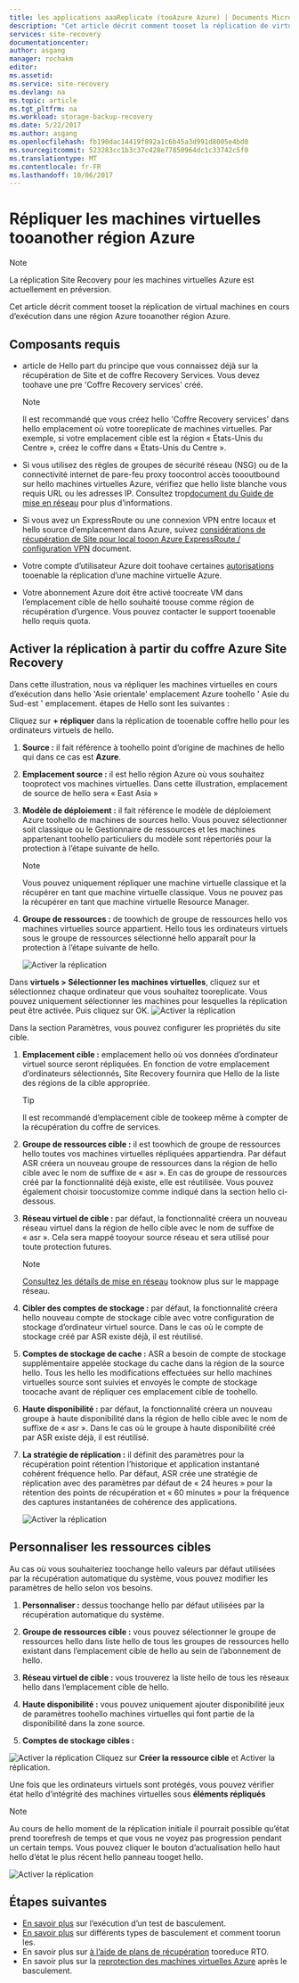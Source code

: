 ```yaml
---
title: les applications aaaReplicate (tooAzure Azure) | Documents Microsoft
description: "Cet article décrit comment tooset la réplication de virtual machines en cours d’exécution dans une région Azure trop d’une autre région dans Azure."
services: site-recovery
documentationcenter: 
author: asgang
manager: rochakm
editor: 
ms.assetid: 
ms.service: site-recovery
ms.devlang: na
ms.topic: article
ms.tgt_pltfrm: na
ms.workload: storage-backup-recovery
ms.date: 5/22/2017
ms.author: asgang
ms.openlocfilehash: fb190dac14419f892a1c6b45a3d991d8005e4bd0
ms.sourcegitcommit: 523283cc1b3c37c428e77850964dc1c33742c5f0
ms.translationtype: MT
ms.contentlocale: fr-FR
ms.lasthandoff: 10/06/2017
---
```

# <a name="replicate-azure-virtual-machines-tooanother-azure-region"></a>Répliquer les machines virtuelles tooanother région Azure



>[!NOTE]
>
> La réplication Site Recovery pour les machines virtuelles Azure est actuellement en préversion.

Cet article décrit comment tooset la réplication de virtual machines en cours d’exécution dans une région Azure tooanother région Azure.

## <a name="prerequisites"></a>Composants requis

* article de Hello part du principe que vous connaissez déjà sur la récupération de Site et de coffre Recovery Services. Vous devez toohave une pre 'Coffre Recovery services' créé.

    >[!NOTE]
    >
    > Il est recommandé que vous créez hello 'Coffre Recovery services' dans hello emplacement où votre tooreplicate de machines virtuelles. Par exemple, si votre emplacement cible est la région « États-Unis du Centre », créez le coffre dans « États-Unis du Centre ».

* Si vous utilisez des règles de groupes de sécurité réseau (NSG) ou de la connectivité internet de pare-feu proxy toocontrol accès toooutbound sur hello machines virtuelles Azure, vérifiez que hello liste blanche vous requis URL ou les adresses IP. Consultez trop[document du Guide de mise en réseau](./site-recovery-azure-to-azure-networking-guidance.md) pour plus d’informations.

* Si vous avez un ExpressRoute ou une connexion VPN entre locaux et hello source d’emplacement dans Azure, suivez [considérations de récupération de Site pour local tooon Azure ExpressRoute / configuration VPN](site-recovery-azure-to-azure-networking-guidance.md#guidelines-for-existing-azure-to-on-premises-expressroutevpn-configuration) document.

* Votre compte d’utilisateur Azure doit toohave certaines [autorisations](site-recovery-role-based-linked-access-control.md#permissions-required-to-enable-replication-for-new-virtual-machines) tooenable la réplication d’une machine virtuelle Azure.

* Votre abonnement Azure doit être activé toocreate VM dans l’emplacement cible de hello souhaité toouse comme région de récupération d’urgence. Vous pouvez contacter le support tooenable hello requis quota.

## <a name="enable-replication-from-azure-site-recovery-vault"></a>Activer la réplication à partir du coffre Azure Site Recovery
Dans cette illustration, nous va répliquer les machines virtuelles en cours d’exécution dans hello 'Asie orientale' emplacement Azure toohello ' Asie du Sud-est ' emplacement. étapes de Hello sont les suivantes :

 Cliquez sur **+ répliquer** dans la réplication de tooenable coffre hello pour les ordinateurs virtuels de hello.

1. **Source :** il fait référence à toohello point d’origine de machines de hello qui dans ce cas est **Azure**.

2. **Emplacement source :** il est hello région Azure où vous souhaitez tooprotect vos machines virtuelles. Dans cette illustration, emplacement de source de hello sera « East Asia »

3. **Modèle de déploiement :** il fait référence le modèle de déploiement Azure toohello de machines de sources hello. Vous pouvez sélectionner soit classique ou le Gestionnaire de ressources et les machines appartenant toohello particuliers du modèle sont répertoriés pour la protection à l’étape suivante de hello.

      >[!NOTE]
      >
      > Vous pouvez uniquement répliquer une machine virtuelle classique et la récupérer en tant que machine virtuelle classique. Vous ne pouvez pas la récupérer en tant que machine virtuelle Resource Manager.

4. **Groupe de ressources :** de toowhich de groupe de ressources hello vos machines virtuelles source appartient. Hello tous les ordinateurs virtuels sous le groupe de ressources sélectionné hello apparaît pour la protection à l’étape suivante de hello.

    ![Activer la réplication](./media/site-recovery-replicate-azure-to-azure/enabledrwizard1.png)

Dans **virtuels > Sélectionner les machines virtuelles**, cliquez sur et sélectionnez chaque ordinateur que vous souhaitez tooreplicate. Vous pouvez uniquement sélectionner les machines pour lesquelles la réplication peut être activée. Puis cliquez sur OK.
    ![Activer la réplication](./media/site-recovery-replicate-azure-to-azure/virtualmachine_selection.png)


Dans la section Paramètres, vous pouvez configurer les propriétés du site cible.

1. **Emplacement cible :** emplacement hello où vos données d’ordinateur virtuel source seront répliquées. En fonction de votre emplacement d’ordinateurs sélectionnés, Site Recovery fournira que Hello de la liste des régions de la cible appropriée.

    > [!TIP]
    > Il est recommandé d’emplacement cible de tookeep même à compter de la récupération du coffre de services.

2. **Groupe de ressources cible :** il est toowhich de groupe de ressources hello toutes vos machines virtuelles répliquées appartiendra. Par défaut ASR créera un nouveau groupe de ressources dans la région de hello cible avec le nom de suffixe de « asr ». En cas de groupe de ressources créé par la fonctionnalité déjà existe, elle est réutilisée. Vous pouvez également choisir toocustomize comme indiqué dans la section hello ci-dessous.    
3. **Réseau virtuel de cible :** par défaut, la fonctionnalité créera un nouveau réseau virtuel dans la région de hello cible avec le nom de suffixe de « asr ». Cela sera mappé tooyour source réseau et sera utilisé pour toute protection futures.

    > [!NOTE]
    > [Consultez les détails de mise en réseau](site-recovery-network-mapping-azure-to-azure.md) tooknow plus sur le mappage réseau.

4. **Cibler des comptes de stockage :** par défaut, la fonctionnalité créera hello nouveau compte de stockage cible avec votre configuration de stockage d’ordinateur virtuel source. Dans le cas où le compte de stockage créé par ASR existe déjà, il est réutilisé.

5. **Comptes de stockage de cache :** ASR a besoin de compte de stockage supplémentaire appelée stockage du cache dans la région de la source hello. Tous les hello les modifications effectuées sur hello machines virtuelles source sont suivies et envoyés le compte de stockage toocache avant de répliquer ces emplacement cible de toohello.

6. **Haute disponibilité :** par défaut, la fonctionnalité créera un nouveau groupe à haute disponibilité dans la région de hello cible avec le nom de suffixe de « asr ». Dans le cas où le groupe à haute disponibilité créé par ASR existe déjà, il est réutilisé.

7.  **La stratégie de réplication :** il définit des paramètres pour la récupération point rétention l’historique et application instantané cohérent fréquence hello. Par défaut, ASR crée une stratégie de réplication avec des paramètres par défaut de « 24 heures » pour la rétention des points de récupération et « 60 minutes » pour la fréquence des captures instantanées de cohérence des applications.

    ![Activer la réplication](./media/site-recovery-replicate-azure-to-azure/enabledrwizard3.PNG)

## <a name="customize-target-resources"></a>Personnaliser les ressources cibles

Au cas où vous souhaiteriez toochange hello valeurs par défaut utilisées par la récupération automatique du système, vous pouvez modifier les paramètres de hello selon vos besoins.

1. **Personnaliser :** dessus toochange hello par défaut utilisées par la récupération automatique du système.

2. **Groupe de ressources cible :** vous pouvez sélectionner le groupe de ressources hello dans liste hello de tous les groupes de ressources hello existant dans l’emplacement cible de hello au sein de l’abonnement de hello.

3. **Réseau virtuel de cible :** vous trouverez la liste hello de tous les réseaux hello dans l’emplacement cible de hello.

4. **Haute disponibilité :** vous pouvez uniquement ajouter disponibilité jeux de paramètres toohello machines virtuelles qui font partie de la disponibilité dans la zone source.

5. **Comptes de stockage cibles :**

![Activer la réplication](./media/site-recovery-replicate-azure-to-azure/customize.PNG) Cliquez sur **Créer la ressource cible** et Activer la réplication.


Une fois que les ordinateurs virtuels sont protégés, vous pouvez vérifier état hello d’intégrité des machines virtuelles sous **éléments répliqués**

>[!NOTE]
>Au cours de hello moment de la réplication initiale il pourrait possible qu’état prend toorefresh de temps et que vous ne voyez pas progression pendant un certain temps. Vous pouvez cliquer le bouton d’actualisation hello haut hello d’état le plus récent hello panneau tooget hello.
>

![Activer la réplication](./media/site-recovery-replicate-azure-to-azure/replicateditems.PNG)


## <a name="next-steps"></a>Étapes suivantes
- [En savoir plus](site-recovery-test-failover-to-azure.md) sur l’exécution d’un test de basculement.
- [En savoir plus](site-recovery-failover.md) sur différents types de basculement et comment toorun les.
- En savoir plus sur [à l’aide de plans de récupération](site-recovery-create-recovery-plans.md) tooreduce RTO.
- En savoir plus sur la [reprotection des machines virtuelles Azure](site-recovery-how-to-reprotect.md) après le basculement.
